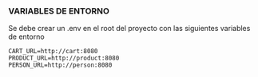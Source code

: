 ### VARIABLES DE ENTORNO


Se debe crear un .env en el root del proyecto con las siguientes variables de entorno
```
CART_URL=http://cart:8080
PRODUCT_URL=http://product:8080
PERSON_URL=http://person:8080
```
